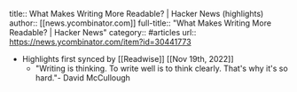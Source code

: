 title:: What Makes Writing More Readable? | Hacker News (highlights)
author:: [[news.ycombinator.com]]
full-title:: "What Makes Writing More Readable? | Hacker News"
category:: #articles
url:: https://news.ycombinator.com/item?id=30441773

- Highlights first synced by [[Readwise]] [[Nov 19th, 2022]]
	- "Writing is thinking. To write well is to think clearly. That's why it's so hard."- David McCullough